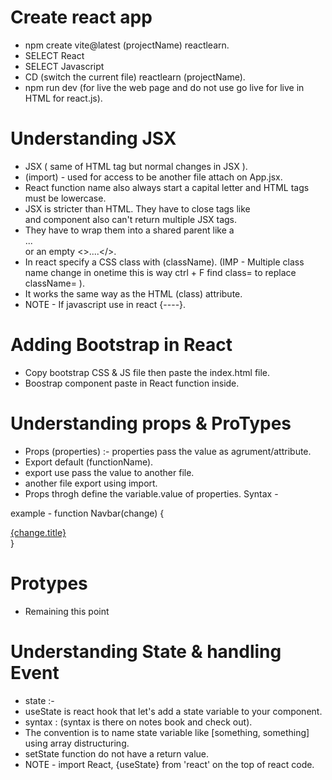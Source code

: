 # Create react app 
- npm create vite@latest (projectName) reactlearn.
- SELECT React
- SELECT Javascript
- CD (switch the current file) reactlearn (projectName).
- npm run dev (for live the web page and do not use go live for live in HTML for react.js).

# Understanding JSX 
- JSX ( same of HTML tag but normal changes in JSX ).
- (import) - used for access to be another file attach on App.jsx.
- React function name also always start a capital letter and HTML tags must be lowercase.
- JSX is stricter than HTML. They have to close tags like <br/> and component also can't return multiple JSX tags.
- They have to wrap them into a shared parent like a <div> ... </div> or an empty <>....</>.
- In react specify a CSS class with (className). (IMP - Multiple class name change in onetime this is way ctrl + F find class= to replace className= ).
- It works the same way as the HTML (class) attribute.
- NOTE - If javascript use in react {----}.

# Adding Bootstrap in React
- Copy bootstrap CSS & JS file then paste the index.html file.
- Boostrap component paste in React function inside.

# Understanding props & ProTypes
- Props (properties) :- properties pass the value as agrument/attribute.
- Export default (functionName).
- export use pass the value to another file.
- another file export using import.
- Props throgh define the variable.value of properties.
Syntax - <Navbar title="CompanyName" contact="Contact"/>

 example - function Navbar(change) {
             <nav>
             <a className="navbar-brand" href="#">{change.title}</a>
             </nav>
}

# Protypes 
- Remaining this point 

# Understanding State & handling Event
- state :-
- useState is react hook that let's add a state variable to your component.
- syntax : (syntax is there on notes book and check out).
- The convention is to name state variable like [something, something] using array distructuring.
- setState function do not have a return value.
- NOTE - import React, {useState} from 'react' on the top of react code.
